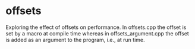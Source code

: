 # offsets
Exploring the effect of offsets on performance.
In offsets.cpp the offset is set by a macro at compile time whereas in offsets_argument.cpp the offset
is added as an argument to the program, i.e., at run time. 
